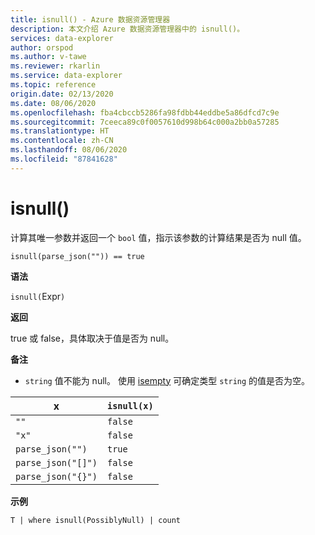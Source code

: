 ```yaml
---
title: isnull() - Azure 数据资源管理器
description: 本文介绍 Azure 数据资源管理器中的 isnull()。
services: data-explorer
author: orspod
ms.author: v-tawe
ms.reviewer: rkarlin
ms.service: data-explorer
ms.topic: reference
origin.date: 02/13/2020
ms.date: 08/06/2020
ms.openlocfilehash: fba4cbccb5286fa98fdbb44eddbe5a86dfcd7c9e
ms.sourcegitcommit: 7ceeca89c0f0057610d998b64c000a2bb0a57285
ms.translationtype: HT
ms.contentlocale: zh-CN
ms.lasthandoff: 08/06/2020
ms.locfileid: "87841628"
---
```

# <a name="isnull"></a>isnull()

计算其唯一参数并返回一个 `bool` 值，指示该参数的计算结果是否为 null 值。

```kusto
isnull(parse_json("")) == true
```

**语法**

`isnull(`Expr`)`

**返回**

true 或 false，具体取决于值是否为 null。

**备注**

* `string` 值不能为 null。 使用 [isempty](./isemptyfunction.md) 可确定类型 `string` 的值是否为空。

|x                |`isnull(x)`|
|-----------------|-----------|
|`""`             |`false`    |
|`"x"`            |`false`    |
|`parse_json("")`  |`true`     |
|`parse_json("[]")`|`false`    |
|`parse_json("{}")`|`false`    |

**示例**

```kusto
T | where isnull(PossiblyNull) | count
```